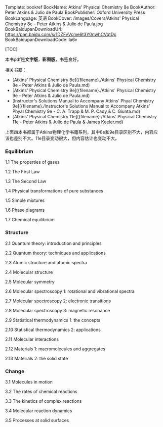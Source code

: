 Template: bookref
BookName: Atkins' Physical Chemistry 8e
BookAuthor: Peter Atkins & Julio de Paula
BookPublisher: Oxford University Press
BookLanguage: 英语
BookCover: /images/Covers/Atkins' Physical Chemistry 8e - Peter Atkins & Julio de Paula.jpg
BookBaidupanDownloadUrl: https://pan.baidu.com/s/1DZFvVcme6t3Y0nwhCVqtDg  
BookBaidupanDownloadCode: la6v

[TOC]

本书pdf是**文字版**，**彩图版**，书签良好。


相关书籍：

- [Atkins' Physical Chemistry 8e]({filename}./Atkins' Physical Chemistry 8e - Peter Atkins & Julio de Paula.md)
- [Atkins' Physical Chemistry 9e]({filename}./Atkins' Physical Chemistry 9e - Peter Atkins & Julio de Paula.md)
- [Instructor's Solutions Manual to Accompany Atkins' Phyal Chemistry 9e]({filename}./Instructor's Solutions Manual to Accompany Atkins' Phyal Chemistry 9e - C. A. Trapp & M. P. Cady & C. Giunta.md)
- [Atkins' Physical Chemistry 11e]({filename}./Atkins' Physical Chemistry 11e - Peter Atkins & Julio de Paula & James Keeler.md)

上面四本书都属于Atkins物理化学书籍系列，其中8e和9e目录区别不大，内容应该也差别不大。11e目录变动很大，但内容估计也变动不大。

### Equilibrium
1.1 The properties of gases

1.2 The First Law 

1.3 The Second Law 

1.4 Physical transformations of pure substances

1.5 Simple mixtures

1.6 Phase diagrams 

1.7 Chemical equilibrium 

### Structure
2.1 Quantum theory: introduction and principles

2.2 Quantum theory: techniques and applications

2.3 Atomic structure and atomic spectra

2.4 Molecular structure 

2.5 Molecular symmetry 

2.6 Molecular spectroscopy 1: rotational and vibrational spectra 

2.7 Molecular spectroscopy 2: electronic transitions 

2.8 Molecular spectroscopy 3: magnetic resonance 

2.9 Statistical thermodynamics 1: the concepts 

2.10 Statistical thermodynamics 2: applications 

2.11 Molecular interactions 

2.12 Materials 1: macromolecules and aggregates 

2.13 Materials 2: the solid state 


### Change
3.1 Molecules in motion 

3.2 The rates of chemical reactions 

3.3 The kinetics of complex reactions 

3.4 Molecular reaction dynamics 

3.5 Processes at solid surfaces
